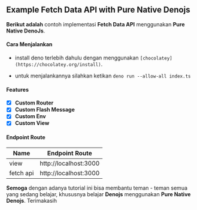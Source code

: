 ## Example Fetch Data API with Pure Native Denojs

**Berikut adalah** contoh implementasi **Fetch Data API** menggunakan **Pure Native DenoJs**.

#### Cara Menjalankan

- install deno terlebih dahulu dengan menggunakan `[chocolatey](https://chocolatey.org/install)`.

- untuk menjalankannya silahkan ketikan `deno run --allow-all index.ts`

#### Features

- [x] **Custom Router**
- [x] **Custom Flash Message**
- [x] **Custom Env**
- [x] **Custom View**

#### Endpoint Route

| Name  | Endpoint Route |
| ------------- | ------------- |
| view  | http://localhost:3000 |
| fetch api | http://localhost:3000 |

**Semoga** dengan adanya tutorial ini  bisa membantu teman - teman semua yang sedang belajar, khususnya belajar **Denojs** menggunakan **Pure Native Denojs**. Terimakasih
